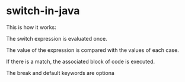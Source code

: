 # switch-in-java

This is how it works:

The switch expression is evaluated once.

The value of the expression is compared with the values of each case.

If there is a match, the associated block of code is executed.

The break and default keywords are optiona
